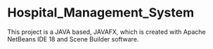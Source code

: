 # Hospital_Management_System
This project is a JAVA based, JAVAFX, which is created with Apache NetBeans IDE 18 and Scene Builder software.
